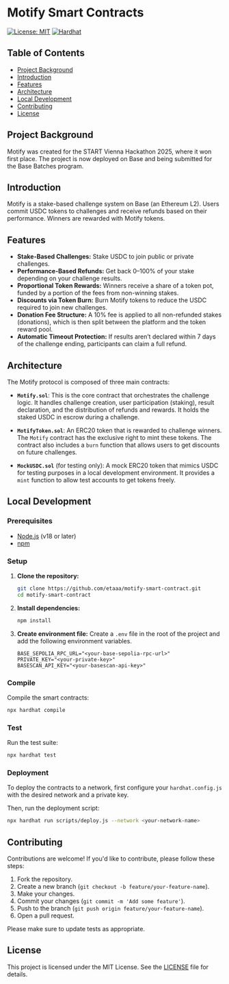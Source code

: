 # Motify Smart Contracts

[![License: MIT](https://img.shields.io/badge/License-MIT-yellow.svg)](https://opensource.org/licenses/MIT)
[![Hardhat](https://img.shields.io/badge/Built%20with-Hardhat-FFDB1C.svg)](https://hardhat.org/)

## Table of Contents

- [Project Background](#project-background)
- [Introduction](#introduction)
- [Features](#features)
- [Architecture](#architecture)
- [Local Development](#local-development)
- [Contributing](#contributing)
- [License](#license)

## Project Background
Motify was created for the START Vienna Hackathon 2025, where it won first place. The project is now deployed on Base and being submitted for the Base Batches program.

## Introduction
Motify is a stake-based challenge system on Base (an Ethereum L2). Users commit USDC tokens to challenges and receive refunds based on their performance. Winners are rewarded with Motify tokens.

## Features

- **Stake-Based Challenges:** Stake USDC to join public or private challenges.
- **Performance-Based Refunds:** Get back 0–100% of your stake depending on your challenge results.
- **Proportional Token Rewards:** Winners receive a share of a token pot, funded by a portion of the fees from non-winning stakes.
- **Discounts via Token Burn:** Burn Motify tokens to reduce the USDC required to join new challenges.
- **Donation Fee Structure:** A 10% fee is applied to all non-refunded stakes (donations), which is then split between the platform and the token reward pool.
- **Automatic Timeout Protection:** If results aren’t declared within 7 days of the challenge ending, participants can claim a full refund.

## Architecture

The Motify protocol is composed of three main contracts:

-   **`Motify.sol`**: This is the core contract that orchestrates the challenge logic. It handles challenge creation, user participation (staking), result declaration, and the distribution of refunds and rewards. It holds the staked USDC in escrow during a challenge.

-   **`MotifyToken.sol`**: An ERC20 token that is rewarded to challenge winners. The `Motify` contract has the exclusive right to mint these tokens. The contract also includes a `burn` function that allows users to get discounts on future challenges.

-   **`MockUSDC.sol`** (for testing only): A mock ERC20 token that mimics USDC for testing purposes in a local development environment. It provides a `mint` function to allow test accounts to get tokens freely.

## Local Development

### Prerequisites

- [Node.js](https://nodejs.org/en/) (v18 or later)
- [npm](https://www.npmjs.com/)

### Setup

1. **Clone the repository:**
   ```bash
   git clone https://github.com/etaaa/motify-smart-contract.git
   cd motify-smart-contract
   ```

2. **Install dependencies:**
   ```bash
   npm install
   ```

3. **Create environment file:**
   Create a `.env` file in the root of the project and add the following environment variables.
   ```
   BASE_SEPOLIA_RPC_URL="<your-base-sepolia-rpc-url>"
   PRIVATE_KEY="<your-private-key>"
   BASESCAN_API_KEY="<your-basescan-api-key>"
   ```

### Compile

Compile the smart contracts:
```bash
npx hardhat compile
```

### Test

Run the test suite:
```bash
npx hardhat test
```

### Deployment

To deploy the contracts to a network, first configure your `hardhat.config.js` with the desired network and a private key.

Then, run the deployment script:
```bash
npx hardhat run scripts/deploy.js --network <your-network-name>
```

## Contributing

Contributions are welcome! If you'd like to contribute, please follow these steps:

1.  Fork the repository.
2.  Create a new branch (`git checkout -b feature/your-feature-name`).
3.  Make your changes.
4.  Commit your changes (`git commit -m 'Add some feature'`).
5.  Push to the branch (`git push origin feature/your-feature-name`).
6.  Open a pull request.

Please make sure to update tests as appropriate.

## License

This project is licensed under the MIT License. See the [LICENSE](LICENSE) file for details.

